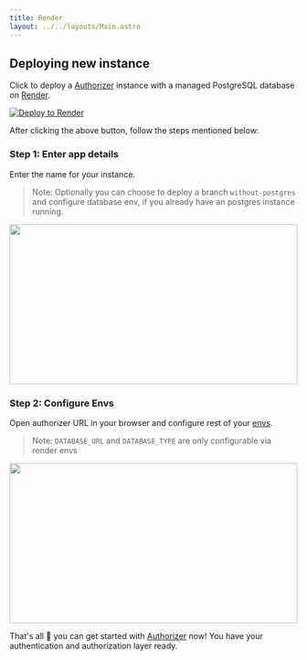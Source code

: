 ```yaml
---
title: Render
layout: ../../layouts/Main.astro
---
```


## Deploying new instance

Click to deploy a [Authorizer](https://authorizer.dev) instance with a managed PostgreSQL database on [Render](https://render.com/).

[![Deploy to Render](https://render.com/images/deploy-to-render-button.svg)](https://render.com/deploy?repo=https://github.com/authorizerdev/authorizer-render)

After clicking the above button, follow the steps mentioned below:

### Step 1: Enter app details

Enter the name for your instance.

> Note: Optionally you can choose to deploy a branch `without-postgres` and configure database env, if you already have an postgres instance running.

<img src="/images/render_1.png" style="height:20em;width:100%;object-fit:contain;"/>

### Step 2: Configure Envs

Open authorizer URL in your browser and configure rest of your [envs](https://docs.authorizer.dev/core/env).

> Note: `DATABASE_URL` and `DATABASE_TYPE` are only configurable via render envs

<img src="/images/render_2.png" style="height:20em;width:100%;object-fit:contain;"/>

That's all 🎉 you can get started with [Authorizer](https://docs.authorizer.dev/getting-started) now! You have your authentication and authorization layer ready.
